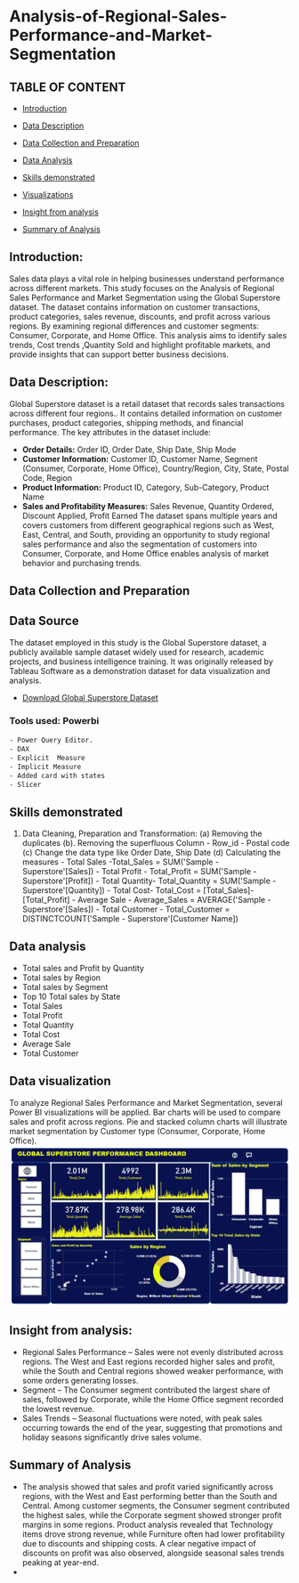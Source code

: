 # Analysis-of-Regional-Sales-Performance-and-Market-Segmentation

## TABLE OF CONTENT

- [Introduction](#Introduction)

- [Data Description](#Data-Description)

- [Data Collection and Preparation](#Data-Collection-and-Preparation)

- [Data Analysis](#Data-Analysis)

- [Skills demonstrated](#Skills-demonstrated)

- [Visualizations](#Visualizations)

- [Insight from analysis](#Insight-from-analysis)

- [Summary of Analysis](#Summary-of-Analysis)



## Introduction:
Sales data plays a vital role in helping businesses understand performance across different markets. This study focuses on the Analysis of Regional Sales Performance and Market Segmentation using the Global Superstore dataset. The dataset contains information on customer transactions, product categories, sales revenue, discounts, and profit across various regions. By examining regional differences and customer segments: Consumer, Corporate, and Home Office. This analysis aims to identify sales trends, Cost trends ,Quantity Sold and  highlight profitable markets, and provide insights that can support better business decisions.

## Data Description: 
Global Superstore dataset is a  retail dataset that records sales transactions across different four regions.. It contains detailed information on customer purchases, product categories, shipping methods, and financial performance.
The key attributes in the dataset include:
 - **Order Details:** Order ID, Order Date, Ship Date, Ship Mode
 - **Customer Information:** Customer ID, Customer Name, Segment (Consumer, Corporate, Home Office), Country/Region, City, State, Postal Code, Region
 - **Product Information:** Product ID, Category, Sub-Category, Product Name
 - **Sales and Profitability Measures:**  Sales Revenue, Quantity Ordered, Discount Applied, Profit Earned
The dataset spans multiple years and covers customers from different geographical regions such as West, East, Central, and South, providing an opportunity to study regional sales performance and also the segmentation of customers into Consumer, Corporate, and Home Office enables analysis of market behavior and purchasing trends.

## Data Collection and Preparation
## Data Source
The dataset employed in this study is the Global Superstore dataset, a publicly available sample dataset widely used for research, academic projects, and business intelligence training. It was originally released by Tableau Software as a demonstration dataset for data visualization and analysis.
- [Download Global Superstore Dataset](Global_Superstore_Dataset_raw_file.csv)

### Tools used: Powerbi
    - Power Query Editor.
    - DAX
    - Explicit  Measure
    - Implicit Measure
    - Added card with states
    - Slicer
    
## Skills demonstrated
1. Data Cleaning, Preparation  and Transformation:
   (a)  Removing the duplicates
   (b). Removing the superfluous Column
          - Row_id
          - Postal code
    (c) Change the data type like Order Date, Ship Date
    (d) Calculating the measures
        - Total Sales -Total_Sales = SUM('Sample - Superstore'[Sales])
        - Total Profit - Total_Profit = SUM('Sample - Superstore'[Profit])
        - Total Quantity- Total_Quantity = SUM('Sample - Superstore'[Quantity])
        - Total Cost- Total_Cost = [Total_Sales]-[Total_Profit]
        - Average Sale - Average_Sales = AVERAGE('Sample - Superstore'[Sales])
        - Total Customer - Total_Customer = DISTINCTCOUNT('Sample - Superstore'[Customer Name])
   
## Data analysis
   - Total sales and Profit by Quantity
   - Total sales by Region
   - Total sales by Segment
   - Top 10 Total sales by State
   - Total Sales
   - Total Profit
   - Total Quantity
   - Total Cost
   - Average Sale
   - Total Customer


## Data visualization 
   To analyze Regional Sales Performance and Market Segmentation, several Power BI visualizations will be applied. Bar charts will be used to compare sales and profit across regions. Pie and stacked column charts will illustrate market segmentation by Customer type (Consumer, Corporate, Home Office).
![SALES_DASHBOAD](globals.png)

## Insight from analysis:
  - Regional Sales Performance – Sales were not evenly distributed across regions. The West and East regions recorded higher sales and profit, while the South and Central regions showed weaker performance, with some orders generating losses.
  - Segment – The Consumer segment contributed the largest share of sales, followed by Corporate, while the Home Office segment recorded the lowest revenue.
  - Sales Trends – Seasonal fluctuations were noted, with peak sales occurring towards the end of the year, suggesting that promotions and holiday seasons significantly drive sales volume.

## Summary of Analysis
  - The analysis showed that sales and profit varied significantly across regions, with the West and East performing better than the South and Central. Among customer segments, the Consumer segment contributed the highest sales, while the Corporate segment showed stronger profit margins in some regions. Product analysis revealed that Technology items drove strong revenue, while Furniture often had lower profitability due to discounts and shipping costs. A clear negative impact of discounts on profit was also observed, alongside seasonal sales trends peaking at year-end.
  -

   
